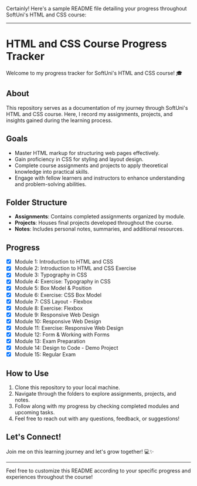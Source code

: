 Certainly! Here's a sample README file detailing your progress throughout SoftUni's HTML and CSS course:

---

# HTML and CSS Course Progress Tracker

Welcome to my progress tracker for SoftUni's HTML and CSS course! 🎓

## About

This repository serves as a documentation of my journey through SoftUni's HTML and CSS course. Here, I record my assignments, projects, and insights gained during the learning process.

## Goals

- Master HTML markup for structuring web pages effectively.
- Gain proficiency in CSS for styling and layout design.
- Complete course assignments and projects to apply theoretical knowledge into practical skills.
- Engage with fellow learners and instructors to enhance understanding and problem-solving abilities.

## Folder Structure

- **Assignments**: Contains completed assignments organized by module.
- **Projects**: Houses final projects developed throughout the course.
- **Notes**: Includes personal notes, summaries, and additional resources.

## Progress

- [x] Module 1: Introduction to HTML and CSS
- [x] Module 2: Introduction to HTML and CSS Exercise
- [x] Module 3: Typography in CSS
- [x] Module 4: Exercise: Typography in CSS
- [x] Module 5: Box Model & Position
- [x] Module 6: Exercise: CSS Box Model
- [x] Module 7: CSS Layout - Flexbox
- [x] Module 8: Exercise: Flexbox
- [x] Module 9: Responsive Web Design
- [x] Module 10: Responsive Web Design
- [x] Module 11: Exercise: Responsive Web Design
- [x] Module 12: Form & Working with Forms
- [x] Module 13: Exam Preparation
- [x] Module 14: Design to Code - Demo Project
- [x] Module 15: Regular Exam

## How to Use

1. Clone this repository to your local machine.
2. Navigate through the folders to explore assignments, projects, and notes.
3. Follow along with my progress by checking completed modules and upcoming tasks.
4. Feel free to reach out with any questions, feedback, or suggestions!

## Let's Connect!

Join me on this learning journey and let's grow together! 💻✨

---

Feel free to customize this README according to your specific progress and experiences throughout the course!
